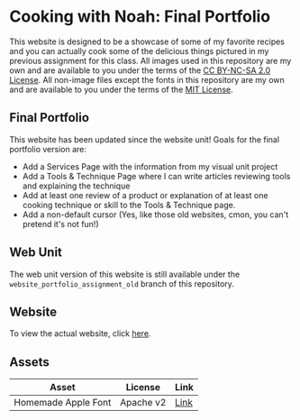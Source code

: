 # Cooking with Noah: Final Portfolio

This website is designed to be a showcase of some of my favorite recipes and you can actually cook some of the delicious things pictured in my previous assignment for this class.
All images used in this repository are my own and are available to you under the terms of the [CC BY-NC-SA 2.0 License](https://creativecommons.org/licenses/by-nc-sa/2.0/).
All non-image files except the fonts in this repository are my own and are available to you under the terms of the [MIT License](https://github.com/boredhero/website-portfolio-2021spring/blob/gh-pages/LICENSE.md).

## Final Portfolio

This website has been updated since the website unit! Goals for the final portfolio version are:

* Add a Services Page with the information from my visual unit project
* Add a Tools & Technique Page where I can write articles reviewing tools and explaining the technique
* Add at least one review of a product or explanation of at least one cooking technique or skill to the Tools & Technique page.
* Add a non-default cursor (Yes, like those old websites, cmon, you can't pretend it's not fun!)

## Web Unit

The web unit version of this website is still available under the `website_portfolio_assignment_old` branch of this repository.

## Website

To view the actual website, click [here](https://boredhero.github.io/website-portfolio-2021spring/index.html).

## Assets

| Asset | License | Link |
| -| - | - |
| Homemade Apple Font | Apache v2 | [Link](https://fonts.google.com/specimen/Homemade+Apple?category=Handwriting#standard-styles) |
